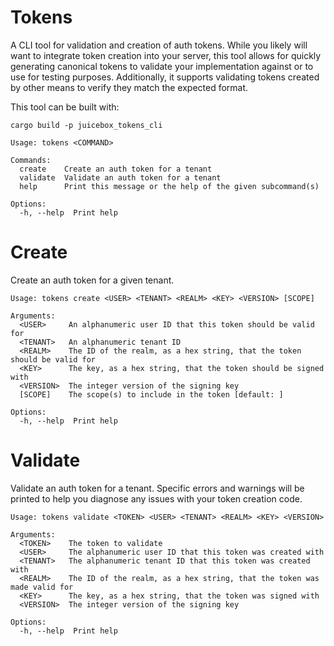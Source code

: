 # Tokens

A CLI tool for validation and creation of auth tokens. While you likely will want to integrate token creation into your server, this tool allows for quickly generating canonical tokens to validate your implementation against or to use for testing purposes. Additionally, it supports validating tokens created by other means to verify they match the expected format.

This tool can be built with:
```
cargo build -p juicebox_tokens_cli
```

```
Usage: tokens <COMMAND>

Commands:
  create    Create an auth token for a tenant
  validate  Validate an auth token for a tenant
  help      Print this message or the help of the given subcommand(s)

Options:
  -h, --help  Print help
```

# Create

Create an auth token for a given tenant.

```
Usage: tokens create <USER> <TENANT> <REALM> <KEY> <VERSION> [SCOPE]

Arguments:
  <USER>     An alphanumeric user ID that this token should be valid for
  <TENANT>   An alphanumeric tenant ID
  <REALM>    The ID of the realm, as a hex string, that the token should be valid for
  <KEY>      The key, as a hex string, that the token should be signed with
  <VERSION>  The integer version of the signing key
  [SCOPE]    The scope(s) to include in the token [default: ]

Options:
  -h, --help  Print help
```

# Validate

Validate an auth token for a tenant. Specific errors and warnings will be printed to help you diagnose any issues with your token creation code.

```
Usage: tokens validate <TOKEN> <USER> <TENANT> <REALM> <KEY> <VERSION>

Arguments:
  <TOKEN>    The token to validate
  <USER>     The alphanumeric user ID that this token was created with
  <TENANT>   The alphanumeric tenant ID that this token was created with
  <REALM>    The ID of the realm, as a hex string, that the token was made valid for
  <KEY>      The key, as a hex string, that the token was signed with
  <VERSION>  The integer version of the signing key

Options:
  -h, --help  Print help
```
